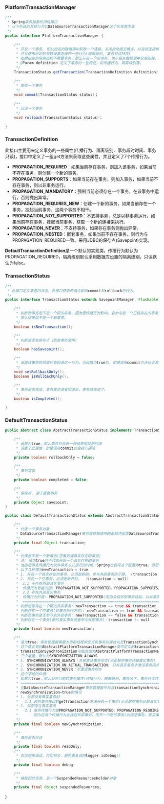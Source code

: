 ### PlatformTransactionManager

```java
/**
 * Spring事务抽象的顶级接口
 * 以下所说的具体行为以DataSourceTransactionManager这个实现类为准
 */
public interface PlatformTransactionManager {
    
    /**
     * 开启一个事务, 即从给定的数据源中获取一个连接，关闭自动提交模式，并且将连接绑定到当前线程
     * 并且使用给定的参数设置连接的一些行为(隔离级别, 事务只读特性)
     * 如果指定的隔离级别不需要事务，那么开启一个空事务，也不会从数据源中获取连接，绑定连接到线程
     * @Param definition 定义了事务的一些特征，如传播行为，隔离级别等。
     */
    TransactionStatus getTransaction(TransactionDefinition definition);
    
    /**
     * 提交一个事务
     */
    void commit(TransactionStatus status)；
    
    /**
     * 回滚一个事务
     */
    void rollback(TransactionStatus status)；
    
}
```

### TransactionDefinition

此接口主要用来定义事务的一些属性(传播行为、隔离级别、事务超时时间、事务只读)，接口中定义了一组get方法来获取这些属性，并且定义了7个传播行为。

* **PROPAGATION_REQUIRED**：如果当前存在事务，则加入该事务，如果当前不存在事务，则创建一个新的事务。
* **PROPAGATION_SUPPORTS**：如果当前存在事务，则加入事务，如果当前不存在事务，则以非事务运行。
* **PROPAGATION_MANDATORY**：强制当前必须存在一个事务，在该事务中运行，否则抛出异常。
* **PROPAGATION_REQUIRES_NEW**：创建一个新的事务，如果当前存在一个事务，挂起当前事务，这两个事务不相干。
* **PROPAGATION_NOT_SUPPORTED**：不支持事务，总是以非事务运行，如果当前存在事务，挂起当前事务，获取一个新的连接来执行。
* **PROPAGATION_NEVER**：不支持事务，如果存在事务则抛出异常。
* **PROPAGATION_NESTED**：嵌套事务，如果当前不存在事务，则行为与PROPAGATION_REQUIRED一致。采用JDBC的保存点(Savepoint)实现。

**DefaultTransactionDefinition**是一个默认的实现类，传播行为默认为PROPAGATION_REQUIRED，隔离级别默认采用数据库设置的隔离级别，只读默认为false。

### TransactionStatus

```java
/**
 * 此接口定义事务的状态，此接口获取的值会影响commit和rollback的行为。
 */
public interface TransactionStatus extends SavepointManager, Flushable {

	/**
	 * 判断此事务是不是一个新的事务，因为受传播行为影响，会参与到一个已经存在的事务
	 * 那么结果就不是一个新事务。
	 */
	boolean isNewTransaction();

	/**
	 * 判断是否有保存点（嵌套事务使用）
	 */
	boolean hasSavepoint();

	/**
	 * 设置该事务的结果只有回滚这一行为，当设置为true后，即便调用commit方法也会发生回滚。
	 */
	void setRollbackOnly();
	boolean isRollbackOnly();

	/**
	 * 事务是否完成，事务提交或者回滚后，事务就完成了。
	 */
	boolean isCompleted();

}

```

### DefaultTransactionStatus

```java
public abstract class AbstractTransactionStatus implements TransactionStatus {

    /**
     * 设置为true，那么事务只会有一种结果那就是回滚
     * 设置了此属性，即使调用commit也会执行回滚
     */
	private boolean rollbackOnly = false;

    /**
     * 事务状态
     */
	private boolean completed = false;

    /**
     * 保存点, 用于嵌套事务
     */
	private Object savepoint;
}

public class DefaultTransactionStatus extends AbstractTransactionStatus {

    /**
     * 代表一个事务对象
     * DataSourceTransactionManager事务管理器使用的是其内部类DataSourceTransactionObject
     */
	private final Object transaction;

    /**
     * 代表是不是一个新事务(空事务或真实存在的事务)
     * 注: 值为true时不代表开启一个真实存在的事务
     * 当指定事务传播行为以非事务方式运行的时候，Spring也会将这个值置为true，但是transaction为null
     * 以下几种情况newTransaction = true
     * 1. 开启一个真实存在的事务，必须是新的，参与外部事务的不算。 (transaction ！= null)
     * 2. 开启一个空事务，必须是新开的。 （transaction = null）
     *  2.1 不存在外部真实事务
     *  传播行为可能的值: PROPAGATION_NOT_SUPPORTED，PROPAGATION_SUPPORTS,PROPAGATION_NEVER
     *  2.2 存在外部真实事务
     *  传播行为的值: PROPAGATION_NOT_SUPPORTED(因为会将外部事务挂起，以非事务方式运行)
     *  ==========================================================================
     * 判断是否存在一个新的真实事务: newTransaction == true && transaction != null
     * 判断存在一个空事务(非事务执行方式): newTransaction == true && transaction != null
     * 判断此事务是否参与到外部事务: newTransaction == false && transaction != null
     * 判断存在一个事务(新的真实事务或者参与外部事务)：transaction != null
     */
	private final boolean newTransaction;

    /** 
     * 值为true，事务管理器需要为当前线程绑定当前事务的属性以及TransactionSynchronization回调接口
     * 这个值会受到AbstractPlatformTransactionManager类中定义的transactionSynchronization字段      * 影响。
     * transactionSynchronization可能的值为AbstractPlatformTransactionManager类定义的
     * 三个常量，默认为SYNCHRONIZATION_ALWAYS
     * 1. SYNCHRONIZATION_ALWAYS：总是激活事务同步(无论是空事务还是真实事务)
     * 2. SYNCHRONIZATION_ON_ACTUAL_TRANSACTION: 只有真实事务才激活事务同步
     * 3. SYNCHRONIZATION_NEVER：不激活事务同步
     * 这个字段的作用:
     * 如果为true，那么会将当前的事务属性(传播行为、隔离级别、事务名字、事务只读性、事务是否存活-用以区分      * 是空事务还是真实的事务)以及TransactionSynchronization回调接口
     * ==========================================================================
     * 在DataSourceTransactionManager事务管理器中并且transactionSynchronization为默认值时:
     * newSynchronization=true的情况
     * 1. 外部没有真实事务时
     *   1.1 调用事务接口的getTransaction方法开启一个事务(无论是空事务还是真实事务)
     * 2. 外部存在真实事务
     *   2.1 事务传播行为是PROPAGATION_NOT_SUPPORTED、PROPAGATION_REQUIRES_NEW时。
     *       因为这两个传播行为会挂起外部事务，而开一个新的事务(对应空事务，真实事务)
     */
	private final boolean newSynchronization;

    /**
     * 事务是否只读
     */
	private final boolean readOnly;
	/**
	 * 仅仅用来调试，打印日志，避免重复调用logger.isDebug()
	 */
	private final boolean debug;

    /**
     * 被挂起的资源，是一个SuspendedResourcesHolder对象
     */
	private final Object suspendedResources;
```

}

